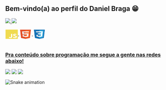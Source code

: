 ## Bem-vindo(a) ao perfil do Daniel Braga 😁

 <div>
   <a href="https://github.com/danielvbraga10">
   <img height="180em" src="https://github-readme-stats.vercel.app/api?username=danielvbraga10&show_icons=true&theme=tokyonight&include_all_commits=true&count_private=true"/>
   <img height="180em" src="https://github-readme-stats.vercel.app/api/top-langs/?username=danielvbraga10&layout=compact&langs_count=6&theme=tokyonight"/>

</div>
<div style="display: inline_block"><br>
  <img align="center" alt="Js" height="30" width="40" src="https://raw.githubusercontent.com/devicons/devicon/master/icons/javascript/javascript-plain.svg">
  <img align="center" alt="HTML" height="30" width="40" src="https://raw.githubusercontent.com/devicons/devicon/master/icons/html5/html5-original.svg">
  <img align="center" alt="CSS" height="30" width="40" src="https://raw.githubusercontent.com/devicons/devicon/master/icons/css3/css3-original.svg">
</div>
 
 <br>
 
  ### Pra conteúdo sobre programação me segue a gente nas redes abaixo!
 
<div> 
   <a href="https://www.instagram.com/danielvbragaa/" target="_blank"><img src="https://img.shields.io/badge/-Instagram-%23E4405F?style=for-the-badge&logo=instagram&logoColor=white" target=" _blank"></a>
  <a href = "mailto:viebraga@gmail.com"><img src="https://img.shields.io/badge/-Gmail-%23333?style=for-the-badge&logo=gmail&logoColor=white" target="_blank"></a>
  <a href="https://www.linkedin.com/in/vieibraga/" target=" _blank"><img src="https://img.shields.io/badge/-LinkedIn-%230077B5?style=for-the-badge&logo=linkedin&logoColor=white" target=" _blank"></a> 
 
  ![Snake animation](https://github.com/devemdobro/devemdobro/blob/output/github-contribution-grid-snake.svg)

</div>
